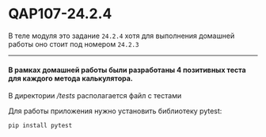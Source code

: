 # QAP107-24.2.4

В теле модуля это задание ``24.2.4`` хотя для выполнения домашней работы оно стоит под номером ``24.2.3``
***
#### В рамках домашней работы были разработаны 4 позитивных теста для каждого метода калькулятора.

В директории */tests* располагается файл с тестами

Для работы приложения нужно установить библиотеку pytest:

    pip install pytest

